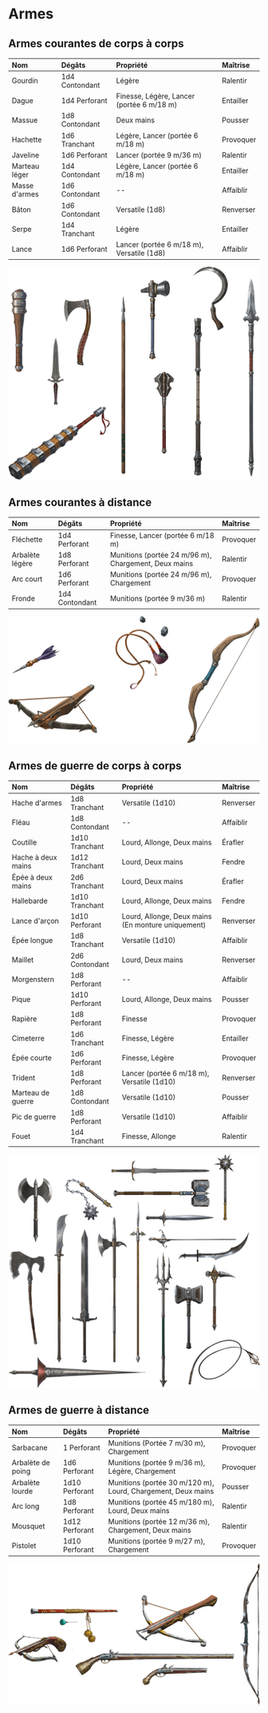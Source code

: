 # Armes

## Armes courantes de corps à corps

| Nom | Dégâts | Propriété | Maîtrise |
| :- | :- | :- | :- |
| Gourdin | 1d4 Contondant | Légère | Ralentir |
| Dague | 1d4 Perforant | Finesse, Légère, Lancer (portée 6 m/18 m) | Entailler |
| Massue | 1d8 Contondant | Deux mains | Pousser |
| Hachette | 1d6 Tranchant | Légère, Lancer (portée 6 m/18 m) | Provoquer |
| Javeline | 1d6 Perforant | Lancer (portée 9 m/36 m) | Ralentir |
| Marteau léger | 1d4 Contondant | Légère, Lancer (portée 6 m/18 m) | Entailler |
| Masse d'armes | 1d6 Contondant | -- | Affaiblir |
| Bâton | 1d6 Contondant | Versatile (1d8) | Renverser |
| Serpe | 1d4 Tranchant | Légère | Entailler |
| Lance | 1d6 Perforant | Lancer (portée 6 m/18 m), Versatile (1d8) | Affaiblir |

<img src="_media/equipement/courantes-melee.png" alt="Armes courantes de corps à corps" class="equipment" data-no-zoom />

## Armes courantes à distance

| Nom | Dégâts | Propriété | Maîtrise |
| :- | :- | :- | :- |
| Fléchette | 1d4 Perforant | Finesse, Lancer (portée 6 m/18 m) | Provoquer |
| Arbalète légère | 1d8 Perforant | Munitions (portée 24 m/96 m), Chargement, Deux mains | Ralentir |
| Arc court | 1d6 Perforant | Munitions (portée 24 m/96 m), Chargement | Provoquer |
| Fronde | 1d4 Contondant | Munitions (portée 9 m/36 m) | Ralentir |

<img src="_media/equipement/courantes-dist.png" alt="Armes courantes à distance" class="equipment" data-no-zoom />

## Armes de guerre de corps à corps

| Nom | Dégâts | Propriété | Maîtrise |
| :- | :- | :- | :- |
| Hache d'armes | 1d8 Tranchant | Versatile (1d10) | Renverser |
| Fléau | 1d8 Contondant | -- | Affaiblir |
| Coutille | 1d10 Tranchant | Lourd, Allonge, Deux mains | Érafler |
| Hache à deux mains | 1d12 Tranchant | Lourd, Deux mains | Fendre |
| Épée à deux mains | 2d6 Tranchant | Lourd, Deux mains | Érafler |
| Hallebarde | 1d10 Tranchant | Lourd, Allonge, Deux mains | Fendre |
| Lance d'arçon | 1d10 Perforant | Lourd, Allonge, Deux mains (En monture uniquement) | Renverser |
| Épée longue | 1d8 Tranchant | Versatile (1d10) | Affaiblir |
| Maillet | 2d6 Contondant | Lourd, Deux mains | Renverser |
| Morgenstern | 1d8 Perforant | -- | Affaiblir |
| Pique | 1d10 Perforant | Lourd, Allonge, Deux mains | Pousser |
| Rapière | 1d8 Perforant | Finesse | Provoquer |
| Cimeterre | 1d6 Tranchant | Finesse, Légère | Entailler |
| Épée courte | 1d6 Perforant | Finesse, Légère | Provoquer |
| Trident | 1d8 Perforant | Lancer (portée 6 m/18 m), Versatile (1d10) | Renverser |
| Marteau de guerre | 1d8 Contondant | Versatile (1d10) | Pousser |
| Pic de guerre | 1d8 Perforant | Versatile (1d10) | Affaiblir |
| Fouet | 1d4 Tranchant | Finesse, Allonge | Ralentir |

<img src="_media/equipement/guerre-melee.png" alt="Armes de guerre de corps à corps" class="equipment" data-no-zoom />

## Armes de guerre à distance

| Nom | Dégâts | Propriété | Maîtrise |
| :- | :- | :- | :- |
| Sarbacane | 1 Perforant | Munitions (Portée 7 m/30 m), Chargement | Provoquer |
| Arbalète de poing | 1d6 Perforant | Munitions (portée 9 m/36 m), Légère, Chargement | Provoquer |
| Arbalète lourde | 1d10 Perforant | Munitions (portée 30 m/120 m), Lourd, Chargement, Deux mains | Pousser |
| Arc long | 1d8 Perforant |Munitions (portée 45 m/180 m), Lourd, Deux mains  | Ralentir |
| Mousquet | 1d12 Perforant | Munitions (portée 12 m/36 m), Chargement, Deux mains | Ralentir |
| Pistolet | 1d10 Perforant | Munitions (portée 9 m/27 m), Chargement | Provoquer |

<img src="_media/equipement/guerre-dist.png" alt="Armes de guerre à distance" class="equipment" data-no-zoom />